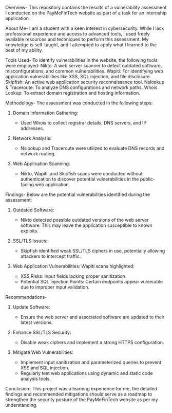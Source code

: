 Overview- 
This repository contains the results of a vulnerability assessment I conducted on the PayMeFinTech website as part of a task for an internship application.

About Me- 
I am a student with a keen interest in cybersecurity. While I lack professional experience and access to advanced tools, I used freely available resources and techniques to perform this assessment. My knowledge is self-taught, and I attempted to apply what I learned to the best of my ability.


Tools Used- 
To identify vulnerabilities in the website, the following tools were employed:
Nikto: A web server scanner to detect outdated software, misconfigurations, and common vulnerabilities.
Wapiti: For identifying web application vulnerabilities like XSS, SQL injection, and file disclosure.
Skipfish: An active web application security reconnaissance tool.
Nslookup & Traceroute: To analyze DNS configurations and network paths.
Whois Lookup: To extract domain registration and hosting information.


Methodology- 
The assessment was conducted in the following steps:

1. Domain Information Gathering:
   - Used Whois to collect registrar details, DNS servers, and IP addresses.

2. Network Analysis:
   - Nslookup and Traceroute were utilized to evaluate DNS records and network routing.

3. Web Application Scanning:
   - Nikto, Wapiti, and Skipfish scans were conducted without authentication to discover potential vulnerabilities in the public-facing web application.


Findings- 
Below are the potential vulnerabilities identified during the assessment:

1. Outdated Software:
   - Nikto detected possible outdated versions of the web server software. This may leave the application susceptible to known exploits.

2. SSL/TLS Issues:
   - Skipfish identified weak SSL/TLS ciphers in use, potentially allowing attackers to intercept traffic.

3. Web Application Vulnerabilities:
   Wapiti scans highlighted:
     - XSS Risks: Input fields lacking proper sanitization.
     - Potential SQL Injection Points: Certain endpoints appear vulnerable due to improper input validation.


Recommendations- 
1. Update Software:
   - Ensure the web server and associated software are updated to their latest versions.

3. Enhance SSL/TLS Security:
   - Disable weak ciphers and implement a strong HTTPS configuration.

4. Mitigate Web Vulnerabilities:
   - Implement input sanitization and parameterized queries to prevent XSS and SQL injection.
   - Regularly test web applications using dynamic and static code analysis tools.



Conclusion- 
This project was a learning experience for me, the detailed findings and recommended mitigations should serve as a roadmap to strengthen the security posture of the PayMeFinTech website as per my understanding.

